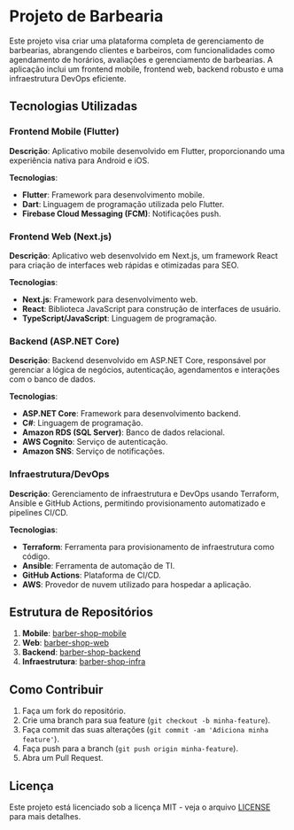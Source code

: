 # Projeto de Barbearia

Este projeto visa criar uma plataforma completa de gerenciamento de barbearias, abrangendo clientes e barbeiros, com funcionalidades como agendamento de horários, avaliações e gerenciamento de barbearias. A aplicação inclui um frontend mobile, frontend web, backend robusto e uma infraestrutura DevOps eficiente.

## Tecnologias Utilizadas

### Frontend Mobile (Flutter)

**Descrição**: Aplicativo mobile desenvolvido em Flutter, proporcionando uma experiência nativa para Android e iOS.

**Tecnologias**:
- **Flutter**: Framework para desenvolvimento mobile.
- **Dart**: Linguagem de programação utilizada pelo Flutter.
- **Firebase Cloud Messaging (FCM)**: Notificações push.

### Frontend Web (Next.js)

**Descrição**: Aplicativo web desenvolvido em Next.js, um framework React para criação de interfaces web rápidas e otimizadas para SEO.

**Tecnologias**:
- **Next.js**: Framework para desenvolvimento web.
- **React**: Biblioteca JavaScript para construção de interfaces de usuário.
- **TypeScript/JavaScript**: Linguagem de programação.

### Backend (ASP.NET Core)

**Descrição**: Backend desenvolvido em ASP.NET Core, responsável por gerenciar a lógica de negócios, autenticação, agendamentos e interações com o banco de dados.

**Tecnologias**:
- **ASP.NET Core**: Framework para desenvolvimento backend.
- **C#**: Linguagem de programação.
- **Amazon RDS (SQL Server)**: Banco de dados relacional.
- **AWS Cognito**: Serviço de autenticação.
- **Amazon SNS**: Serviço de notificações.

### Infraestrutura/DevOps

**Descrição**: Gerenciamento de infraestrutura e DevOps usando Terraform, Ansible e GitHub Actions, permitindo provisionamento automatizado e pipelines CI/CD.

**Tecnologias**:
- **Terraform**: Ferramenta para provisionamento de infraestrutura como código.
- **Ansible**: Ferramenta de automação de TI.
- **GitHub Actions**: Plataforma de CI/CD.
- **AWS**: Provedor de nuvem utilizado para hospedar a aplicação.

## Estrutura de Repositórios

1. **Mobile**: [barber-shop-mobile](https://github.com/br-barber-shop/barber-shop-mobile)
2. **Web**: [barber-shop-web](https://github.com/br-barber-shop/barber-shop-web)
3. **Backend**: [barber-shop-backend](https://github.com/sbr-barber-shop/barber-shop-backend)
4. **Infraestrutura**: [barber-shop-infra](https://github.com/br-barber-shop/barber-shop-infra)

## Como Contribuir

1. Faça um fork do repositório.
2. Crie uma branch para sua feature (`git checkout -b minha-feature`).
3. Faça commit das suas alterações (`git commit -am 'Adiciona minha feature'`).
4. Faça push para a branch (`git push origin minha-feature`).
5. Abra um Pull Request.

## Licença

Este projeto está licenciado sob a licença MIT - veja o arquivo [LICENSE](LICENSE) para mais detalhes.
